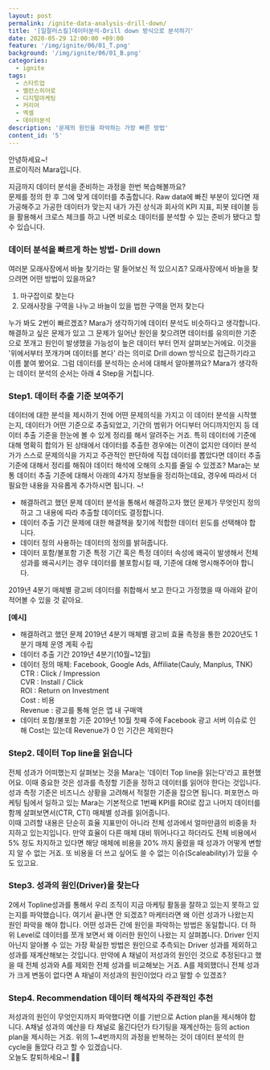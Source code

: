 ```yaml
---
layout: post
permalink: /ignite-data-analysis-drill-down/
title: '[일잘러스킬]데이터분석-Drill down 방식으로 분석하기'
date: 2020-05-29 12:00:00 +09:00
feature: '/img/ignite/06/01_T.png'
background: '/img/ignite/06/01_B.png'
categories:
  - ignite
tags:
  - 스타트업
  - 밸런스히어로
  - 디지털마케팅
  - 커리어
  - 엑셀
  - 데이터분석
description: '문제의 원인을 파악하는 가장 빠른 방법'
content_id: '5'
---
```


안녕하세요~!<br>
프로이직러 Mara입니다.

지금까지 데이터 분석을 준비하는 과정을 한번 복습해볼까요?<br>문제를 정의 한 후 그에 맞게 데이터를 추출합니다. Raw data에 빠진 부분이 있다면 재가공해주고 가공한 데이터가 맞는지 내가 가진 상식과 회사의 KPI 지표, 피봇 테이블 등을 활용해서 크로스 체크를 하고 나면 비로소 데이터를 분석할 수 있는 준비가 됐다고 할 수 있습니다. 

### 데이터 분석을 빠르게 하는 방법- Drill down

여러분 모래사장에서 바늘 찾기라는 말 들어보신 적 있으시죠? 모래사장에서 바늘을 찾으려면 어떤 방법이 있을까요? 

1. 마구잡이로 찾는다 
2. 모래사장을 구역을 나누고 바늘이 있을 법한 구역을 먼저 찾는다

누가 봐도 2번이 빠르겠죠? Mara가 생각하기에 데이터 분석도 비슷하다고 생각합니다. 해결하고 싶은 문제가 있고 그 문제가 일어난 원인을 찾으려면 데이터를 유의미한 기준으로 쪼개고 원인이 발생했을 가능성이 높은 데이터 부터 먼저 살펴보는거에요. 이것을 '위에서부터 쪼개가며 데이터를 본다' 라는 의미로 Drill down 방식으로 접근하기라고 이름 붙여 봤어요. 그럼 데이터를 분석하는 순서에 대해서 알아볼까요? Mara가 생각하는 데이터 분석의 순서는 아래 4 Step을 거칩니다. 

### Step1. 데이터 추출 기준 보여주기

데이터에 대한 분석을 제시하기 전에 어떤 문제의식을 가지고 이 데이터 분석을 시작했는지, 데이터가 어떤 기준으로 추출되었고, 기간의 범위가 어디부터 어디까지인지 등 데이터 추출 기준을 한눈에 볼 수 있게 정리를 해서 알려주는 거죠. 특히 데이터에 기준에 대해 명확히 합의가 된 상태에서 데이터를 추출한 경우에는 이견이 없지만 데이터 분석가가 스스로 문제의식을 가지고 주관적인 판단하에 직접 데이터를 뽑았다면 데이터 추출 기준에 대해서 정리를 해줘야 데이터 해석에 오해의 소지를 줄일 수 있겠죠? Mara는 보통 데이터 추출 기준에 대해서 아래의 4가지 정보들을 정리하는데요, 경우에 따라서 더 필요한 내용을 자유롭게 추가하시면 됩니다. ~! 

- 해결하려고 했던 문제 
  데이터 분석을 통해서 해결하고자 했던 문제가 무엇인지 정의하고 그 내용에 따라 추출할 데이터도 결정합니다.
- 데이터 추출 기간 
  문제에 대한 해결책을 찾기에 적합한 데이터 윈도를 선택해야 합니다. 
- 데이터 정의 
  사용하는 데이터의 정의를 밝혀줍니다. 
- 데이터 포함/불포함 기준 
  특정 기간 혹은 특정 데이터 속성에 왜곡이 발생해서 전체 성과를 왜곡시키는 경우 데이터를 불포함시킬 때, 기준에 대해 명시해주어야 합니다. 

2019년 4분기 매체별 광고비 데이터를 취합해서 보고 한다고 가정했을 때 아래와 같이 적어볼 수 있을 것 같아요. 

**[예시]**

- 해결하려고 했던 문제 
  2019년 4분기 매체별 광고비 효율 측정을 통한 2020년도 1분기 매체 운영 계획 수립   
- 데이터 추출 기간 
  2019년 4분기(10월~12월)
- 데이터 정의
   매체: Facebook, Google Ads, Affiliate(Cauly, Manplus, TNK)<br>
   CTR : Click / Impression<br>
   CVR : Install / Click<br>
   ROI : Return on Investment<br>
   Cost : 비용<br>
   Revenue : 광고를 통해 얻은 앱 내 구매액<br>
- 데이터 포함/불포함 기준 
  2019년 10월 첫째 주에 Facebook 광고 서버 이슈로 인해 Cost는 있는데 Revenue가 0 인 기간은 제외한다 

### Step2. 데이터 Top line을 읽습니다

전체 성과가 어떠했는지 살펴보는 것을 Mara는 '데이터 Top line을 읽는다'라고 표현했어요. 이때 중요한 것은 성과를 측정할 기준을 정하고 데이터를 읽어야 한다는 것입니다. 성과 측정 기준은 비즈니스 상황을 고려해서 적절한 기준을 잡으면 됩니다. 퍼포먼스 마케팅 팀에서 일하고 있는 Mara는 기본적으로 1번째 KPI를 ROI로 잡고 나머지 데이터를 함께 살펴보면서(CTR, CTI) 매체별 성과를 읽어줍니다. <br>
이때 고려할 내용은 단순히 효율 지표만이 아니라 전체 성과에서 얼마만큼의 비중을 차지하고 있는지입니다. 만약 효율이 다른 매체 대비 뛰어나다고 하더라도 전체 비용에서 5% 정도 차지하고 있다면 해당 매체에 비용을 20% 까지 올렸을 때 성과가 어떻게 변할지 알 수 없는 거죠. 또 비용을 더 쓰고 싶어도 쓸 수 없는 이슈(Scaleability)가 있을 수도 있고요. 

### Step3. 성과의 원인(Driver)을 찾는다

2에서 Topline성과를 통해서 우리 조직이 지금 마케팅 활동을 잘하고 있는지 못하고 있는지를 파악했습니다. 
여기서 끝나면 안 되겠죠? 마케터라면 왜 이런 성과가 나왔는지 원인 파악을 해야 합니다. 어떤 성과든 간에 원인을 파악하는 방법은 동일합니다. 더 하위 Level로 데이터를 쪼개 보면서 왜 이러한 원인이 나왔는 지 살펴봅니다. Driver 인지 아닌지 알아볼 수 있는 가장 확실한 방법은 원인으로 추측되는 Driver 성과를 제외하고 성과를 재계산해보는 것입니다. 만약에 A 채널이 저성과의 원인인 것으로 추정된다고 했을 때 전체 성과와 A를 제외한 전체 성과를 비교해보는 거죠. A를 제외했더니 전체 성과가 크게 변동이 없다면 A 채널이 저성과의 원인이었다 라고 말할 수 있겠죠?  

### Step4. Recommendation 데이터 해석자의 주관적인 추천

저성과의 원인이 무엇인지까지 파악했다면 이를 기반으로 Action plan을 제시해야 합니다. A채널 성과의 예산을 타 채널로 옮긴다던가 타기팅을 재계산하는 등의 action plan을 제시하는 거죠. 위의 1~4번까지의 과정을 반복하는 것이 데이터 분석의 한 cycle을 돌았다 라고 할 수 있겠습니다.  <br>
오늘도 칼퇴하세요~! 🙋‍♀️  